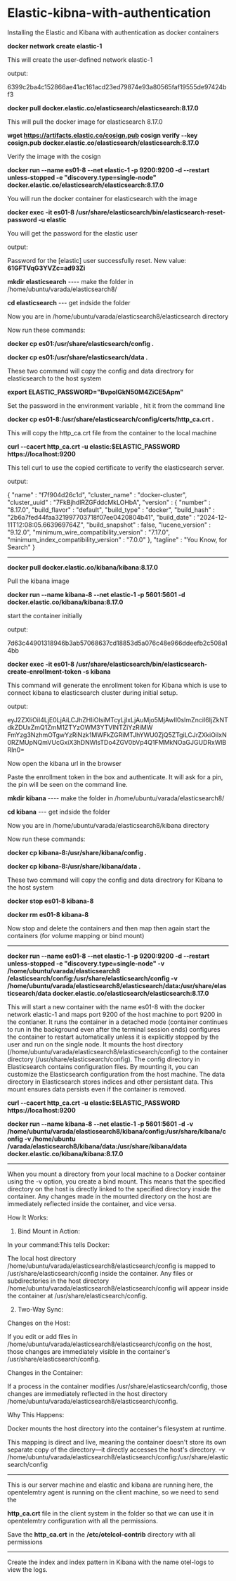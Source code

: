  # Elastic-kibna-with-authentication
 Installing the Elastic and Kibana with authentication as docker containers


 **docker network create elastic-1**  

This will create the user-defined network elastic-1

output:

6399c2ba4c152866ae41ac161acd23ed79874e93a80565faf19555de97424bf3

**docker pull docker.elastic.co/elasticsearch/elasticsearch:8.17.0**

This will pull the docker image for elasticsearch 8.17.0



**wget https://artifacts.elastic.co/cosign.pub
cosign verify --key cosign.pub docker.elastic.co/elasticsearch/elasticsearch:8.17.0**

Verify the image with the cosign



**docker run --name es01-8 --net elastic-1 -p 9200:9200 -d --restart unless-stopped -e "discovery.type=single-node" docker.elastic.co/elasticsearch/elasticsearch:8.17.0**

You will run the docker container for elasticsearch with the image 


**docker exec -it es01-8 /usr/share/elasticsearch/bin/elasticsearch-reset-password -u elastic**

You will get the password for the elastic user

output:

Password for the [elastic] user successfully reset.
New value: **61GFTVqG3YVZc=ad93Zi**





**mkdir elasticsearch** ---- make the folder in  /home/ubuntu/varada/elasticsearch8/

**cd elasticsearch** --- get indside the folder

Now you are in /home/ubuntu/varada/elasticsearch8/elasticsearch directory

Now run these commands:
 
**docker cp es01:/usr/share/elasticsearch/config .**

**docker cp es01:/usr/share/elasticsearch/data .**


These two command will copy the config and data directrory for elasticsearch to the host system


**export ELASTIC_PASSWORD="BvpoIGkN50M4ZiCE5Apm"**

Set the password in the environment variable , hit it from the command line


**docker cp es01-8:/usr/share/elasticsearch/config/certs/http_ca.crt .**


This will copy the http_ca.crt file from the container to the local machine


**curl --cacert http_ca.crt -u elastic:$ELASTIC_PASSWORD https://localhost:9200**


This tell curl to use the copied certificate to verify the elasticsearch server.


output:

{
  "name" : "f7f904d26c1d",
  "cluster_name" : "docker-cluster",
  "cluster_uuid" : "7FkBjhdlRZGFddcMkLOHbA",
  "version" : {
    "number" : "8.17.0",
    "build_flavor" : "default",
    "build_type" : "docker",
    "build_hash" : "2b6a7fed44faa321997703718f07ee0420804b41",
    "build_date" : "2024-12-11T12:08:05.663969764Z",
    "build_snapshot" : false,
    "lucene_version" : "9.12.0",
    "minimum_wire_compatibility_version" : "7.17.0",
    "minimum_index_compatibility_version" : "7.0.0"
  },
  "tagline" : "You Know, for Search"
}




------------------------------------------------------------------------

**docker pull docker.elastic.co/kibana/kibana:8.17.0**

Pull the kibana image 

**docker run --name kibana-8 --net elastic-1 -p 5601:5601 -d docker.elastic.co/kibana/kibana:8.17.0**

start the container initially

output:

7d63c44901318946b3ab57068637cd18853d5a076c48e966ddeefb2c508a14bb


**docker exec -it es01-8 /usr/share/elasticsearch/bin/elasticsearch-create-enrollment-token -s kibana**

This command will generate the enrollment token for Kibana which is use to connect kibana to elasticsearch cluster during initial setup.

output:

eyJ2ZXIiOiI4LjE0LjAiLCJhZHIiOlsiMTcyLjIxLjAuMjo5MjAwIl0sImZnciI6IjZkNTdkZDUxZmQ1ZmM1ZTYzOWM3YTVlNTZiYzRiMW
FmYzg3NzhmOTgwYzRiNzk1MWFkZGRiMTJhYWU0ZjQ5ZTgiLCJrZXkiOiIxN0RZMUpNQmVUcGxiX3hDNWlsTDo4ZGV0bVp4Q1FMMkNOaGJGUDRxWlBRIn0=

Now open the kibana url in the browser

Paste the enrollment token in the box and authenticate. It will ask for a pin, the pin will be seen on the command line.



**mkdir kibana** ---- make the folder in  /home/ubuntu/varada/elasticsearch8/

**cd kibana** --- get indside the folder

Now you are in /home/ubuntu/varada/elasticsearch8/kibana directory

Now run these commands:


**docker cp kibana-8:/usr/share/kibana/config .** 

**docker cp kibana-8:/usr/share/kibana/data .**


These two command will copy the config and data directrory for Kibana to the host system


**docker stop es01-8 kibana-8**

**docker rm es01-8 kibana-8**    


Now stop and delete the containers and then map then again start the containers (for volume mapping or bind mount)

--------------------------------------------------------------------------------------

**docker run --name es01-8 --net elastic-1 -p 9200:9200 -d --restart unless-stopped -e "discovery.type=single-node" -v /home/ubuntu/varada/elasticsearch8
/elasticsearch/config:/usr/share/elasticsearch/config -v /home/ubuntu/varada/elasticsearch8/elasticsearch/data:/usr/share/elasticsearch/data 
docker.elastic.co/elasticsearch/elasticsearch:8.17.0**

This will start a new container with the name es01-8  with the docker network elastic-1 and maps port 9200 of the host machine to port 9200 in the contianer. It runs the container in a detached mode (container continues to run in the background even after the terminal session ends) configures the container to restart automatically unless it is explicitly stopped by the user and run on the single node. 
It mounts the host directory (/home/ubuntu/varada/elasticsearch8/elasticsearch/config) to the container directory (/usr/share/elasticsearch/config). The config directory in Elasticsearch contains configuration files. By mounting it, you can customize the Elasticsearch configuration from the host machine.
The data directory in Elasticsearch stores indices and other persistant data. This mount ensures data persists even if the container is removed.



**curl --cacert http_ca.crt -u elastic:$ELASTIC_PASSWORD https://localhost:9200**



**docker run --name kibana-8 --net elastic-1 -p 5601:5601 -d -v /home/ubuntu/varada/elasticsearch8/kibana/config:/usr/share/kibana/config -v /home/ubuntu
/varada/elasticsearch8/kibana/data:/usr/share/kibana/data docker.elastic.co/kibana/kibana:8.17.0**

-----------------------------------------------------------------------------------------------------------------------------------------------------------

When you mount a directory from your local machine to a Docker container using the -v option, you create a bind mount. This means that the specified directory on the host is directly linked to the specified directory inside the container. Any changes made in the mounted directory on the host are immediately reflected inside the container, and vice versa.


How It Works:

1. Bind Mount in Action:
   
In your command:This tells Docker:

The local host directory /home/ubuntu/varada/elasticsearch8/elasticsearch/config is mapped to /usr/share/elasticsearch/config inside the container.
Any files or subdirectories in the host directory /home/ubuntu/varada/elasticsearch8/elasticsearch/config will appear inside the container at /usr/share/elasticsearch/config.


2. Two-Way Sync:
   
Changes on the Host:

If you edit or add files in /home/ubuntu/varada/elasticsearch8/elasticsearch/config on the host, those changes are immediately visible in the container's /usr/share/elasticsearch/config.


Changes in the Container:

If a process in the container modifies /usr/share/elasticsearch/config, those changes are immediately reflected in the host directory /home/ubuntu/varada/elasticsearch8/elasticsearch/config.

Why This Happens:

Docker mounts the host directory into the container's filesystem at runtime.

This mapping is direct and live, meaning the container doesn't store its own separate copy of the directory—it directly accesses the host's directory.
   -v /home/ubuntu/varada/elasticsearch8/elasticsearch/config:/usr/share/elasticsearch/config

-------------------------------------------------------------------------------------------------------------------------------------------------------------


This is our server machine and elastic and kibana are running here,  the opentelemtry agent is running on the client machine, so we need to send the 

**http_ca.crt**   file in the client system in the folder so that we can use it in opentelemtry configuration with all the permissions.


Save the **http_ca.crt** in the **/etc/otelcol-contrib** directory with all permissions

----------------------------------------------------------------------------------------------------------------------------------------------------------------------------

Create the index and index pattern in Kibana with the name otel-logs to view the logs.









